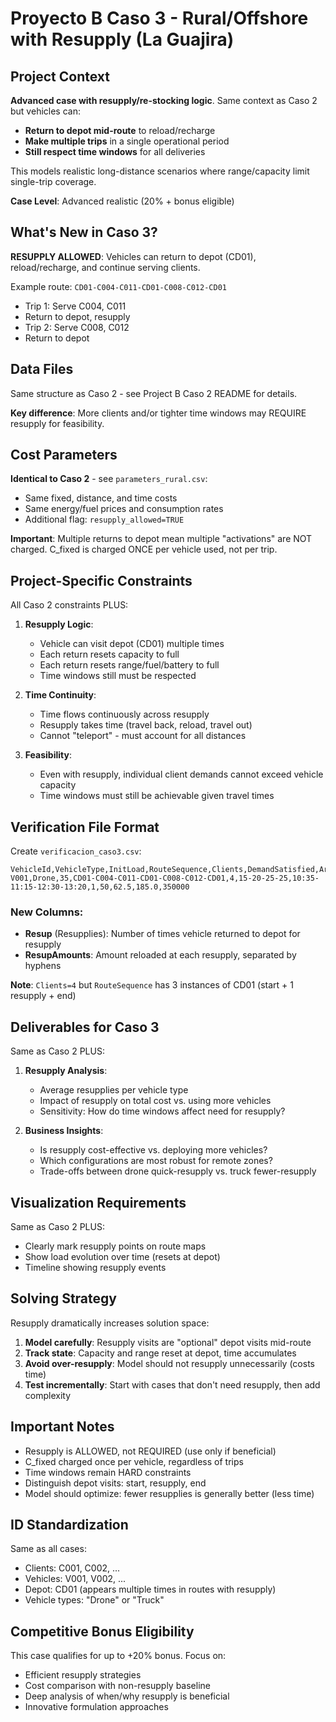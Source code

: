 # Proyecto B Caso 3 - Rural/Offshore with Resupply (La Guajira)

## Project Context

**Advanced case with resupply/re-stocking logic**. Same context as Caso 2 but vehicles can:
- **Return to depot mid-route** to reload/recharge
- **Make multiple trips** in a single operational period
- **Still respect time windows** for all deliveries

This models realistic long-distance scenarios where range/capacity limit single-trip coverage.

**Case Level**: Advanced realistic (20% + bonus eligible)

## What's New in Caso 3?

**RESUPPLY ALLOWED**: Vehicles can return to depot (CD01), reload/recharge, and continue serving clients.

Example route: `CD01-C004-C011-CD01-C008-C012-CD01`
- Trip 1: Serve C004, C011
- Return to depot, resupply
- Trip 2: Serve C008, C012
- Return to depot

## Data Files

Same structure as Caso 2 - see Project B Caso 2 README for details.

**Key difference**: More clients and/or tighter time windows may REQUIRE resupply for feasibility.

## Cost Parameters

**Identical to Caso 2** - see `parameters_rural.csv`:
- Same fixed, distance, and time costs
- Same energy/fuel prices and consumption rates
- Additional flag: `resupply_allowed=TRUE`

**Important**: Multiple returns to depot mean multiple "activations" are NOT charged. C_fixed is charged ONCE per vehicle used, not per trip.

## Project-Specific Constraints

All Caso 2 constraints PLUS:

1. **Resupply Logic**:
   - Vehicle can visit depot (CD01) multiple times
   - Each return resets capacity to full
   - Each return resets range/fuel/battery to full
   - Time windows still must be respected

2. **Time Continuity**:
   - Time flows continuously across resupply
   - Resupply takes time (travel back, reload, travel out)
   - Cannot "teleport" - must account for all distances

3. **Feasibility**:
   - Even with resupply, individual client demands cannot exceed vehicle capacity
   - Time windows must still be achievable given travel times

## Verification File Format

Create `verificacion_caso3.csv`:

```csv
VehicleId,VehicleType,InitLoad,RouteSequence,Clients,DemandSatisfied,ArrivalTimes,Resup,ResupAmounts,Distance,Time,Cost
V001,Drone,35,CD01-C004-C011-CD01-C008-C012-CD01,4,15-20-25-25,10:35-11:15-12:30-13:20,1,50,62.5,185.0,350000
```

### New Columns:
- **Resup** (Resupplies): Number of times vehicle returned to depot for resupply
- **ResupAmounts**: Amount reloaded at each resupply, separated by hyphens

**Note**: `Clients=4` but `RouteSequence` has 3 instances of CD01 (start + 1 resupply + end)

## Deliverables for Caso 3

Same as Caso 2 PLUS:

1. **Resupply Analysis**:
   - Average resupplies per vehicle type
   - Impact of resupply on total cost vs. using more vehicles
   - Sensitivity: How do time windows affect need for resupply?

2. **Business Insights**:
   - Is resupply cost-effective vs. deploying more vehicles?
   - Which configurations are most robust for remote zones?
   - Trade-offs between drone quick-resupply vs. truck fewer-resupply

## Visualization Requirements

Same as Caso 2 PLUS:
- Clearly mark resupply points on route maps
- Show load evolution over time (resets at depot)
- Timeline showing resupply events

## Solving Strategy

Resupply dramatically increases solution space:

1. **Model carefully**: Resupply visits are "optional" depot visits mid-route
2. **Track state**: Capacity and range reset at depot, time accumulates
3. **Avoid over-resupply**: Model should not resupply unnecessarily (costs time)
4. **Test incrementally**: Start with cases that don't need resupply, then add complexity

## Important Notes

- Resupply is ALLOWED, not REQUIRED (use only if beneficial)
- C_fixed charged once per vehicle, regardless of trips
- Time windows remain HARD constraints
- Distinguish depot visits: start, resupply, end
- Model should optimize: fewer resupplies is generally better (less time)

## ID Standardization

Same as all cases:
- Clients: C001, C002, ...
- Vehicles: V001, V002, ...
- Depot: CD01 (appears multiple times in routes with resupply)
- Vehicle types: "Drone" or "Truck"

## Competitive Bonus Eligibility

This case qualifies for up to +20% bonus. Focus on:
- Efficient resupply strategies
- Cost comparison with non-resupply baseline
- Deep analysis of when/why resupply is beneficial
- Innovative formulation approaches
